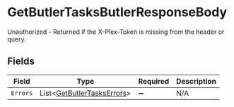 # GetButlerTasksButlerResponseBody

Unauthorized - Returned if the X-Plex-Token is missing from the header or query.


## Fields

| Field                                                                       | Type                                                                        | Required                                                                    | Description                                                                 |
| --------------------------------------------------------------------------- | --------------------------------------------------------------------------- | --------------------------------------------------------------------------- | --------------------------------------------------------------------------- |
| `Errors`                                                                    | List<[GetButlerTasksErrors](../../Models/Requests/GetButlerTasksErrors.md)> | :heavy_minus_sign:                                                          | N/A                                                                         |